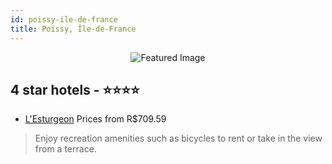 ```yaml
---
id: poissy-ile-de-france
title: Poissy, Île-de-France
---
```


<center><img src="https://i.travelapi.com/hotels/12000000/11050000/11049100/11049011/6d29fb0a_z.jpg" alt="Featured Image" /></center>


##  4 star hotels - ⭐️⭐️⭐️⭐️

-    [L'Esturgeon](https://us.hurb.com/hotels/poissy/l-esturgeon-JNP-JP635811?cmp=18055) Prices from R$709.59
   > Enjoy recreation amenities such as bicycles to rent or take in the view from a terrace.
